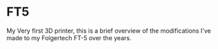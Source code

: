 # FT5
My Very first 3D printer, this is a brief overview of the modifications I've made to my Folgertech FT-5 over the years.
